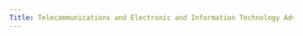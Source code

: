 ```yaml
---
Title: Telecommunications and Electronic and Information Technology Advisory Committee Report
---
```


